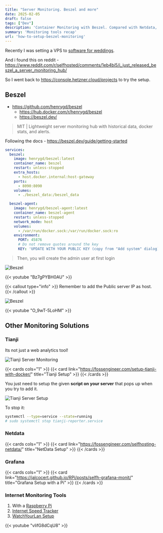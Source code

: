 ```yaml
---
title: "Server Monitoring. Beszel and more"
date: 2025-02-05
draft: false
tags: ["Dev"]
description: 'Container Monitoring with Beszel. Compared with Netdata, Grafana...'
summary: 'Monitoring tools recap'
url: 'how-to-setup-beszel-monitoring'
---
```


Recently I was setting a VPS to [software for weddings](https://jalcocert.github.io/JAlcocerT/software-for-weddings/).

And i found this on reddit - https://www.reddit.com/r/selfhosted/comments/1eb4bi5/i_just_released_beszel_a_server_monitoring_hub/

So I went back to https://console.hetzner.cloud/projects to try the setup.


## Beszel

* https://github.com/henrygd/beszel
    * https://hub.docker.com/r/henrygd/beszel
    * https://beszel.dev/

> MIT | Lightweight server monitoring hub with historical data, docker stats, and alerts.



Following the docs - https://beszel.dev/guide/getting-started

```yml
services:
  beszel:
    image: henrygd/beszel:latest
    container_name: beszel
    restart: unless-stopped
    extra_hosts:
      - host.docker.internal:host-gateway
    ports:
      - 8090:8090
    volumes:
      - ./beszel_data:/beszel_data

  beszel-agent:
    image: henrygd/beszel-agent:latest
    container_name: beszel-agent
    restart: unless-stopped
    network_mode: host
    volumes:
      - /var/run/docker.sock:/var/run/docker.sock:ro
    environment:
      PORT: 45876
      # Do not remove quotes around the key
      KEY: 'UPDATE WITH YOUR PUBLIC KEY (copy from "Add system" dialog)' #you will take it from the UI when adding a new monitor, copy the compose for the agent, and there it is
```

> Then, you will create the admin user at first login

![Beszel](/blog_img/Monitoring/beszel.png)


<!-- https://www.youtube.com/watch?v=Bz7gPYBH0AU -->
{{< youtube "Bz7gPYBH0AU" >}}

{{< callout type="info" >}}
Remember to add the Public server IP as host.
{{< /callout >}}

![Beszel](/blog_img/Monitoring/beszel-hetzner.png)

{{< youtube "O_9wT-5LoHM" >}}
<!-- https://www.youtube.com/watch?v=O_9wT-5LoHM&t=602s -->



## Other Monitoring Solutions

### Tianji


Its not just a web analytics tool!

![Tianji Server Monitoring](/blog_img/Monitoring/tianji-server-monit.png)

{{< cards cols="1" >}}
  {{< card link="https://fossengineer.com/setup-tianji-with-docker/" title="Tianji Setup" >}}
{{< /cards >}}

You just need to setup the given **script on your server** that pops up when you try to add it.

![Tianji Server Setup](/blog_img/Monitoring/tianji-server-script.png)

To stop it:

```sh
systemctl --type=service --state=running
# sudo systemctl stop tianji-reporter.service
```



### Netdata


{{< cards cols="1" >}}
  {{< card link="https://fossengineer.com/selfhosting-netdata/" title="NetData Setup" >}}
{{< /cards >}}


### Grafana

{{< cards cols="1" >}}
  {{< card link="https://jalcocert.github.io/RPi/posts/selfh-grafana-monit/" title="Grafana Setup with a Pi" >}}
{{< /cards >}}

### Internet Monitoring Tools

1. With a [Raspberry Pi](https://jalcocert.github.io/RPi/posts/self-internet-monit/)
2. [Internet Speed Tracker](https://fossengineer.com/selfhosting-internet-speed-tracker-with-docker/)
3. [WatchYourLan Setup](https://fossengineer.com/selfhosting-WatchYourLAN-docker/)


<!-- https://www.youtube.com/watch?v=vlifG8dCqU8 -->
{{< youtube "vlifG8dCqU8" >}}